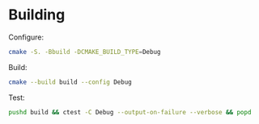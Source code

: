 # Building

Configure:
```sh
cmake -S. -Bbuild -DCMAKE_BUILD_TYPE=Debug
```

Build:
```sh
cmake --build build --config Debug
```

Test:
```sh
pushd build && ctest -C Debug --output-on-failure --verbose && popd
```

